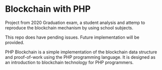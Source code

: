 # Blockchain with PHP

Project from 2020 Graduation exam, a student analysis and attemp to reproduce the blockchain mechanism by using school subjects.

This repo does have pending issues. Future implementation will be provided.

PHP Blockchain is a simple implementation of the blockchain data structure and proof-of-work using the PHP programming language. 
It is designed as an introduction to blockchain technology for PHP programmers.
